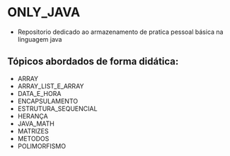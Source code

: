 # ONLY_JAVA

- Repositorio dedicado ao armazenamento de pratica pessoal básica na linguagem java

## Tópicos abordados de forma didática: 

- ARRAY
- ARRAY_LIST_E_ARRAY
- DATA_E_HORA
- ENCAPSULAMENTO
- ESTRUTURA_SEQUENCIAL
- HERANÇA
- JAVA_MATH
- MATRIZES
- METODOS
- POLIMORFISMO



